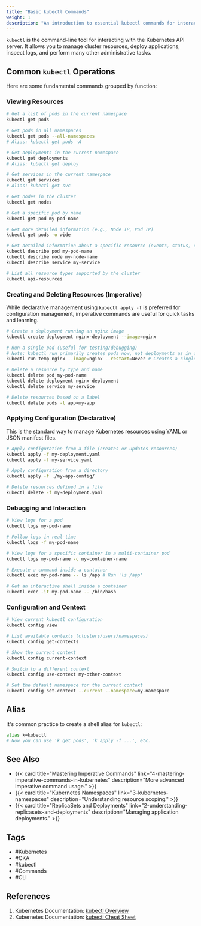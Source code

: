 ```yaml
---
title: "Basic kubectl Commands"
weight: 1
description: "An introduction to essential kubectl commands for interacting with a Kubernetes cluster."
---
```


`kubectl` is the command-line tool for interacting with the Kubernetes API server. It allows you to manage cluster resources, deploy applications, inspect logs, and perform many other administrative tasks.

## Common `kubectl` Operations

Here are some fundamental commands grouped by function:

### Viewing Resources

```bash
# Get a list of pods in the current namespace
kubectl get pods

# Get pods in all namespaces
kubectl get pods --all-namespaces
# Alias: kubectl get pods -A

# Get deployments in the current namespace
kubectl get deployments
# Alias: kubectl get deploy

# Get services in the current namespace
kubectl get services
# Alias: kubectl get svc

# Get nodes in the cluster
kubectl get nodes

# Get a specific pod by name
kubectl get pod my-pod-name

# Get more detailed information (e.g., Node IP, Pod IP)
kubectl get pods -o wide

# Get detailed information about a specific resource (events, status, config)
kubectl describe pod my-pod-name
kubectl describe node my-node-name
kubectl describe service my-service

# List all resource types supported by the cluster
kubectl api-resources
```

### Creating and Deleting Resources (Imperative)

While declarative management using `kubectl apply -f` is preferred for configuration management, imperative commands are useful for quick tasks and learning.

```bash
# Create a deployment running an nginx image
kubectl create deployment nginx-deployment --image=nginx

# Run a single pod (useful for testing/debugging)
# Note: kubectl run primarily creates pods now, not deployments as in older versions.
kubectl run temp-nginx --image=nginx --restart=Never # Creates a single pod

# Delete a resource by type and name
kubectl delete pod my-pod-name
kubectl delete deployment nginx-deployment
kubectl delete service my-service

# Delete resources based on a label
kubectl delete pods -l app=my-app
```

### Applying Configuration (Declarative)

This is the standard way to manage Kubernetes resources using YAML or JSON manifest files.

```bash
# Apply configuration from a file (creates or updates resources)
kubectl apply -f my-deployment.yaml
kubectl apply -f my-service.yaml

# Apply configuration from a directory
kubectl apply -f ./my-app-config/

# Delete resources defined in a file
kubectl delete -f my-deployment.yaml
```

### Debugging and Interaction

```bash
# View logs for a pod
kubectl logs my-pod-name

# Follow logs in real-time
kubectl logs -f my-pod-name

# View logs for a specific container in a multi-container pod
kubectl logs my-pod-name -c my-container-name

# Execute a command inside a container
kubectl exec my-pod-name -- ls /app # Run 'ls /app'

# Get an interactive shell inside a container
kubectl exec -it my-pod-name -- /bin/bash
```

### Configuration and Context

```bash
# View current kubectl configuration
kubectl config view

# List available contexts (clusters/users/namespaces)
kubectl config get-contexts

# Show the current context
kubectl config current-context

# Switch to a different context
kubectl config use-context my-other-context

# Set the default namespace for the current context
kubectl config set-context --current --namespace=my-namespace
```

## Alias

It's common practice to create a shell alias for `kubectl`:

```bash
alias k=kubectl
# Now you can use 'k get pods', 'k apply -f ...', etc.
```

## See Also

- {{< card title="Mastering Imperative Commands" link="4-mastering-imperative-commands-in-kubernetes" description="More advanced imperative command usage." >}}
- {{< card title="Kubernetes Namespaces" link="3-kubernetes-namespaces" description="Understanding resource scoping." >}}
- {{< card title="ReplicaSets and Deployments" link="2-understanding-replicasets-and-deployments" description="Managing application deployments." >}}

## Tags

- #Kubernetes
- #CKA
- #kubectl
- #Commands
- #CLI

## References

1. Kubernetes Documentation: [kubectl Overview](https://kubernetes.io/docs/reference/kubectl/overview/)
2. Kubernetes Documentation: [kubectl Cheat Sheet](https://kubernetes.io/docs/reference/kubectl/cheatsheet/) 
